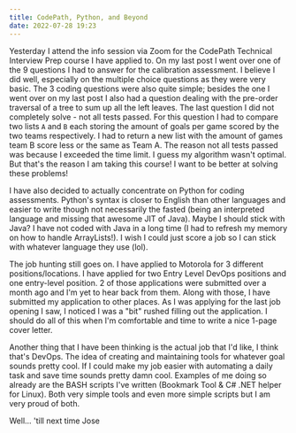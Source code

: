 ```yaml
---
title: CodePath, Python, and Beyond
date: 2022-07-28 19:23
---
```


<!-- markdownlint-disable -->

Yesterday I attend the info session via Zoom for the CodePath Technical Interview Prep course I have applied to. On my last post I went over one of the 9 questions I had to answer for the calibration assessment. I believe I did well, especially on the multiple choice questions as they were very basic. The 3 coding questions were also quite simple; besides the one I went over on my last post I also had a question dealing with the pre-order traversal of a tree to sum up all the left leaves. The last question I did not completely solve - not all tests passed. For this question I had to compare two lists <code>A</code> and <code>B</code> each storing the amount of goals per game scored by the two teams respectively. I had to return a new list with the amount of games team B score less or the same as Team A. The reason not all tests passed was because I exceeded the time limit. I guess my algorithm wasn't optimal. But that's the reason I am taking this course! I want to be better at solving these problems!

I have also decided to actually concentrate on Python for coding assessments. Python's syntax is closer to English than other languages and easier to write though not necessarily the fasted (being an interpreted language and missing that awesome JIT of Java). Maybe I should stick with Java? I have not coded with Java in a long time (I had to refresh my memory on how to handle ArrayLists!). I wish I could just score a job so I can stick with whatever language they use (lol).

The job hunting still goes on. I have applied to Motorola for 3 different positions/locations. I have applied for two Entry Level DevOps positions and one entry-level position. 2 of those applications were submitted over a month ago and I'm yet to hear back from them. Along with those, I have submitted my application to other places. As I was applying for the last job opening I saw, I noticed I was a "bit" rushed filling out the application. I should do all of this when I'm comfortable and time to write a nice 1-page cover letter.

Another thing that I have been thinking is the actual job that I'd like, I think that's DevOps. The idea of creating and maintaining tools for whatever goal sounds pretty cool. If I could make my job easier with automating a daily task and save time sounds pretty damn cool. Examples of me doing so already are the BASH scripts I've written (Bookmark Tool & C# .NET helper for Linux). Both very simple tools and even more simple scripts but I am very proud of both.

Well... 'till next time
Jose

